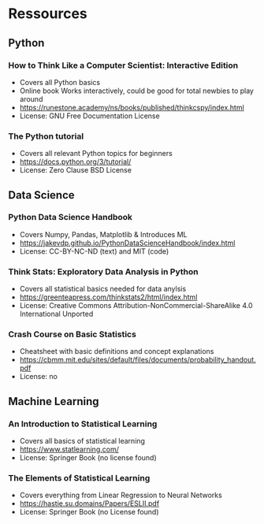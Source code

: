 # Ressources

## Python

### How to Think Like a Computer Scientist: Interactive Edition

- Covers all Python basics
- Online book Works interactively, could be good for total newbies to play around
- https://runestone.academy/ns/books/published/thinkcspy/index.html
- License: GNU Free Documentation License

### The Python tutorial

- Covers all relevant Python topics for beginners
- https://docs.python.org/3/tutorial/
- License: Zero Clause BSD License

## Data Science

### Python Data Science Handbook

- Covers Numpy, Pandas, Matplotlib & Introduces ML
- https://jakevdp.github.io/PythonDataScienceHandbook/index.html
- License: CC-BY-NC-ND (text) and MIT (code)

### Think Stats: Exploratory Data Analysis in Python

- Covers all statistical basics needed for data anylsis
- https://greenteapress.com/thinkstats2/html/index.html
- License: Creative Commons Attribution-NonCommercial-ShareAlike 4.0 International Unported

### Crash Course on Basic Statistics

- Cheatsheet with basic definitions and concept explanations
- https://cbmm.mit.edu/sites/default/files/documents/probability_handout.pdf
- License: no

## Machine Learning

### An Introduction to Statistical Learning

- Covers all basics of statistical learning
- https://www.statlearning.com/
- License: Springer Book (no license found)

### The Elements of Statistical Learning

- Covers everything from Linear Regression to Neural Networks
- https://hastie.su.domains/Papers/ESLII.pdf
- License: Springer Book (no License found)
